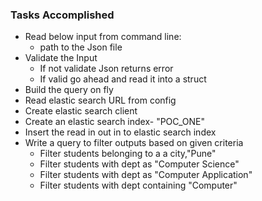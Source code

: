 ### Tasks Accomplished
- Read below input from command line:
    - path to the Json file
- Validate the Input
    - If not validate Json returns error
    - If valid go ahead and read it into a struct
- Build the query on fly
- Read elastic search URL from config
- Create elastic search client
- Create an elastic search index- "POC_ONE"
- Insert the read in out in to elastic search index
- Write a query to filter outputs based on given criteria
    - Filter students belonging to a a city,"Pune"
    - Filter students with dept as "Computer Science"
    - Filter students with dept as "Computer Application"
    - Filter students with dept containing "Computer"
